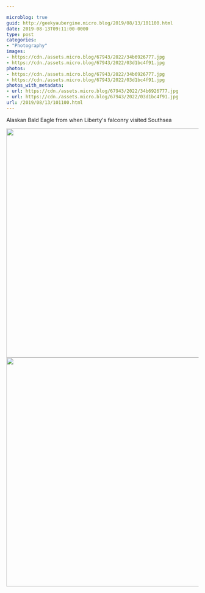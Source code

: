 ```yaml
---

microblog: true
guid: http://geekyaubergine.micro.blog/2019/08/13/101100.html
date: 2019-08-13T09:11:00-0000
type: post
categories:
- "Photography"
images:
- https://cdn./assets.micro.blog/67943/2022/34b6926777.jpg
- https://cdn./assets.micro.blog/67943/2022/03d1bc4f91.jpg
photos:
- https://cdn./assets.micro.blog/67943/2022/34b6926777.jpg
- https://cdn./assets.micro.blog/67943/2022/03d1bc4f91.jpg
photos_with_metadata:
- url: https://cdn./assets.micro.blog/67943/2022/34b6926777.jpg
- url: https://cdn./assets.micro.blog/67943/2022/03d1bc4f91.jpg
url: /2019/08/13/101100.html
---
```

Alaskan Bald Eagle from when Liberty's falconry visited Southsea

<div class="photogrid">
<img src="/assets/2022/34b6926777.jpg" width="600" height="600" alt="" />
<img src="/assets/2022/03d1bc4f91.jpg" width="600" height="600" alt="" />
</div>
